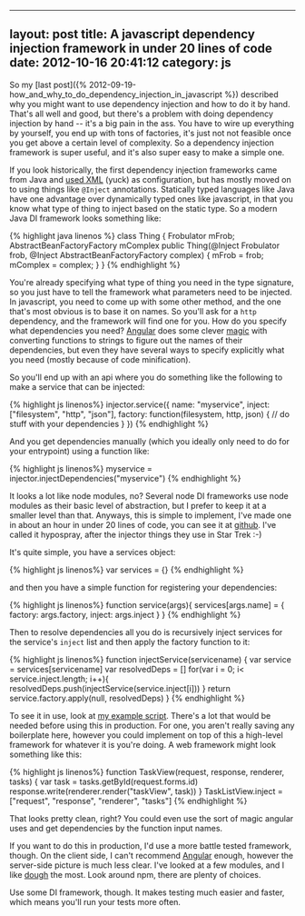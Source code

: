 
---
layout: post
title: A javascript dependency injection framework in under 20 lines of code
date: 2012-10-16 20:41:12
category: js
---
So my [last post]({% 2012-09-19-how_and_why_to_do_dependency_injection_in_javascript %}) described why you might want to use dependency injection and how to do it by hand. That's all well and good, but there's a problem with doing dependency injection by hand -- it's a big pain in the ass. You have to wire up everything by yourself, you end up with tons of factories, it's just not not feasible once you get above a certain level of complexity. So a dependency injection framework is super useful, and it's also super easy to make a simple one.

If you look historically, the first dependency injection frameworks came from Java and [used XML](http://www.vogella.com/articles/SpringDependencyInjection/article.html#usagexml) (yuck) as configuration, but has mostly moved on to using things like `@Inject` annotations. Statically typed languages like Java have one advantage over dynamically typed ones like javascript, in that you know what type of thing to inject based on the static type. So a modern Java DI framework looks something like:

{% highlight java linenos %}
class Thing {
    Frobulator mFrob;
    AbstractBeanFactoryFactory mComplex
    public Thing(@Inject Frobulator frob,
                 @Inject AbstractBeanFactoryFactory complex) {
            mFrob = frob;
            mComplex = complex;
    }
}
{% endhighlight %}

You're already specifying what type of thing you need in the type signature, so you just have to tell the framework what parameters need to be injected. In javascript, you need to come up with some other method, and the one that's most obvious is to base it on names. So you'll ask for a `http` dependency, and the framework will find one for you. How do you specify what dependencies you need? [Angular](http://angularjs.org/) does some clever [magic](http://merrickchristensen.com/articles/javascript-dependency-injection.html) with converting functions to strings to figure out the names of their dependencies, but even they have several ways to specify explicitly what you need (mostly because of code minification).

So you'll end up with an api where you do something like the following to make a service that can be injected:

{% highlight js linenos%}
injector.service({
    name: "myservice",
    inject: ["filesystem", "http", "json"],
    factory: function(filesystem, http, json) {
        // do stuff with your dependencies
    }
})
{% endhighlight %}

And you get dependencies manually (which you ideally only need to do for your entrypoint) using a function like:

{% highlight js linenos%}
myservice = injector.injectDependencies("myservice")
{% endhighlight %}

It looks a lot like node modules, no? Several node DI frameworks use node modules as their basic level of abstraction, but I prefer to keep it at a smaller level than that. Anyways, this is simple to implement, I've made one in about an hour in under 20 lines of code, you can see it at [github](https://github.com/maxpolun/hypospray). I've called it hypospray, after the injector things they use in Star Trek :-)

It's quite simple, you have a services object:

{% highlight js linenos%}
var services = {}
{% endhighlight %}

and then you have a simple function for registering your dependencies:

{% highlight js linenos%}
function service(args){
    services[args.name] = {
        factory: args.factory,
        inject: args.inject
    }
}
{% endhighlight %}

Then to resolve dependencies all you do is recursively inject services for the service's `inject` list and then apply the factory function to it:

{% highlight js linenos%}
function injectService(servicename) {
    var service = services[servicename]
    var resolvedDeps = []
    for(var i = 0; i< service.inject.length; i++){
resolvedDeps.push(injectService(service.inject[i]))
}
return service.factory.apply(null, resolvedDeps)
}
{% endhighlight %}

To see it in use, look at [my example script](https://github.com/maxpolun/hypospray/blob/master/example.js). There's a lot that would be needed before using this in production. For one, you aren't really saving any boilerplate here, however you could implement on top of this a high-level framework for whatever it is you're doing. A web framework might look something like this:

{% highlight js linenos%}
function TaskView(request, response, renderer, tasks) {
var task = tasks.getById(request.forms.id)
response.write(renderer.render("taskView", task))
}
TaskListView.inject = ["request", "response", "renderer", "tasks"]
{% endhighlight %}

That looks pretty clean, right? You could even use the sort of magic angular uses and get dependencies by the function input names.

If you want to do this in production, I'd use a more battle tested framework, though. On the client side, I can't recommend [Angular](http://angularjs.org/) enough, however the server-side picture is much less clear. I've looked at a few modules, and I like [dough](https://npmjs.org/package/dough) the most. Look around npm, there are plenty of choices.

Use some DI framework, though. It makes testing much easier and faster, which means you'll run your tests more often.
